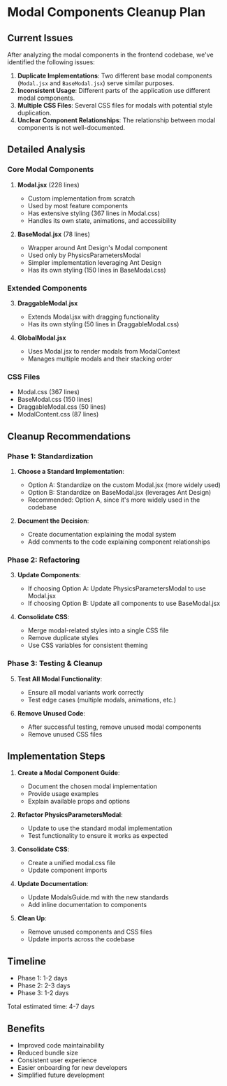 # Modal Components Cleanup Plan

## Current Issues

After analyzing the modal components in the frontend codebase, we've identified the following issues:

1. **Duplicate Implementations**: Two different base modal components (`Modal.jsx` and `BaseModal.jsx`) serve similar purposes.
2. **Inconsistent Usage**: Different parts of the application use different modal components.
3. **Multiple CSS Files**: Several CSS files for modals with potential style duplication.
4. **Unclear Component Relationships**: The relationship between modal components is not well-documented.

## Detailed Analysis

### Core Modal Components

1. **Modal.jsx** (228 lines)

   - Custom implementation from scratch
   - Used by most feature components
   - Has extensive styling (367 lines in Modal.css)
   - Handles its own state, animations, and accessibility

2. **BaseModal.jsx** (78 lines)
   - Wrapper around Ant Design's Modal component
   - Used only by PhysicsParametersModal
   - Simpler implementation leveraging Ant Design
   - Has its own styling (150 lines in BaseModal.css)

### Extended Components

3. **DraggableModal.jsx**

   - Extends Modal.jsx with dragging functionality
   - Has its own styling (50 lines in DraggableModal.css)

4. **GlobalModal.jsx**
   - Uses Modal.jsx to render modals from ModalContext
   - Manages multiple modals and their stacking order

### CSS Files

- Modal.css (367 lines)
- BaseModal.css (150 lines)
- DraggableModal.css (50 lines)
- ModalContent.css (87 lines)

## Cleanup Recommendations

### Phase 1: Standardization

1. **Choose a Standard Implementation**:

   - Option A: Standardize on the custom Modal.jsx (more widely used)
   - Option B: Standardize on BaseModal.jsx (leverages Ant Design)
   - Recommended: Option A, since it's more widely used in the codebase

2. **Document the Decision**:
   - Create documentation explaining the modal system
   - Add comments to the code explaining component relationships

### Phase 2: Refactoring

3. **Update Components**:

   - If choosing Option A: Update PhysicsParametersModal to use Modal.jsx
   - If choosing Option B: Update all components to use BaseModal.jsx

4. **Consolidate CSS**:
   - Merge modal-related styles into a single CSS file
   - Remove duplicate styles
   - Use CSS variables for consistent theming

### Phase 3: Testing & Cleanup

5. **Test All Modal Functionality**:

   - Ensure all modal variants work correctly
   - Test edge cases (multiple modals, animations, etc.)

6. **Remove Unused Code**:
   - After successful testing, remove unused modal components
   - Remove unused CSS files

## Implementation Steps

1. **Create a Modal Component Guide**:

   - Document the chosen modal implementation
   - Provide usage examples
   - Explain available props and options

2. **Refactor PhysicsParametersModal**:

   - Update to use the standard modal implementation
   - Test functionality to ensure it works as expected

3. **Consolidate CSS**:

   - Create a unified modal.css file
   - Update component imports

4. **Update Documentation**:

   - Update ModalsGuide.md with the new standards
   - Add inline documentation to components

5. **Clean Up**:
   - Remove unused components and CSS files
   - Update imports across the codebase

## Timeline

- Phase 1: 1-2 days
- Phase 2: 2-3 days
- Phase 3: 1-2 days

Total estimated time: 4-7 days

## Benefits

- Improved code maintainability
- Reduced bundle size
- Consistent user experience
- Easier onboarding for new developers
- Simplified future development
